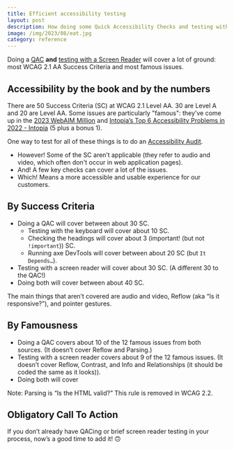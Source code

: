 ```yaml
---
title: Efficient accessibility testing
layout: post
description: How doing some Quick Accessibility Checks and testing with a screen reader is a very efficent way to test for accessiblity.
image: /img/2023/08/eat.jpg
category: reference
---
```


Doing a [QAC](/2021/12/13/qac/) **and** [testing with a Screen Reader](/2022/10/15/sounds-like-a-good-idea/) will cover a lot of ground: most WCAG 2.1 AA Success Criteria and most famous issues.

## Accessibility by the book and by the numbers

There are 50 Success Criteria (SC) at WCAG 2.1 Level AA. 30 are Level A and 20 are Level AA. Some issues are particularly "famous": they’ve come up in the [2023 WebAIM Million](https://webaim.org/projects/million/) and [Intopia’s Top 6 Accessibility Problems in 2022 - Intopia](https://intopia.digital/articles/top-5-critical-accessibility-issues-in-2022/) (5 plus a bonus 1).

One way to test for all of these things is to do an [Accessibility Audit](/2022/01/24/accessibility-audit-process/).

 - However! Some of the SC aren’t applicable (they refer to audio and video, which often don't occur in web application pages).
 - And! A few key checks can cover a lot of the issues.
 - Which! Means a more accessible and usable experience for our customers.

## By Success Criteria

- Doing a QAC will cover between about 30 SC.
	- Testing with the keyboard will cover about 10 SC.
	- Checking the headings will cover about 3 (important! (but not `!important`)) SC.
	- Running axe DevTools will cover between about 20 SC (but `It Depends…`).
- Testing with a screen reader will cover about 30 SC. (A different 30 to the QAC!)
- Doing both will cover between about 40 SC.

The main things that aren’t covered are audio and video, Reflow (aka “Is it responsive?”), and pointer gestures.

## By Famousness

- Doing a QAC covers about 10 of the 12 famous issues from both sources. (It doesn’t cover Reflow and Parsing.)
- Testing with a screen reader covers about 9 of the 12 famous issues. (It doesn’t cover Reflow, Contrast, and Info and Relationships (it should be coded the same as it looks)).
- Doing both will cover 

Note: Parsing is “Is the HTML valid?” This rule is removed in WCAG 2.2.

## Obligatory Call To Action

If you don’t already have QACing or brief screen reader testing in your process, now’s a good time to add it! 🙃
